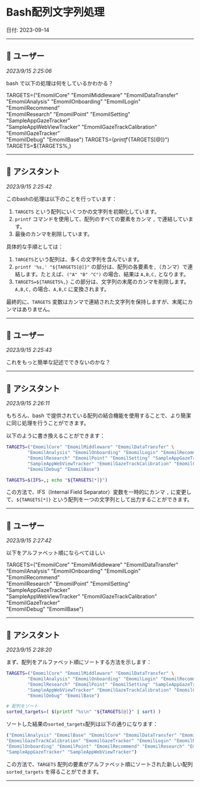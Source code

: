 # Bash配列文字列処理

日付: 2023-09-14

---

## 👤 ユーザー
*2023/9/15 2:25:06*

bash で以下の処理は何をしているかわかる？


TARGETS=("EmomilCore" "EmomilMiddleware" "EmomilDataTransfer" \
        "EmomilAnalysis" "EmomilOnboarding" "EmomilLogin" "EmomilRecommend" \
        "EmomilResearch" "EmomilPoint" "EmomilSetting" "SampleAppGazeTracker" \
        "SampleAppWebViewTracker" "EmomilGazeTrackCalibration" "EmomilGazeTracker" \
        "EmomilDebug" "EmomilBase")
TARGETS=$(printf '%s,' "${TARGETS[@]}")
TARGETS=${TARGETS%,}

---

## 🤖 アシスタント
*2023/9/15 2:25:42*

このbashの処理は以下のことを行っています：

1. `TARGETS` という配列にいくつかの文字列を初期化しています。
2. `printf` コマンドを使用して、配列のすべての要素をカンマ `,` で連結しています。
3. 最後のカンマを削除しています。

具体的な手順としては：

1. `TARGETS`という配列は、多くの文字列を含んでいます。
2. `printf '%s,' "${TARGETS[@]}"` の部分は、配列の各要素を`,`（カンマ）で連結します。たとえば、`("A" "B" "C")` の場合、結果は `A,B,C,` となります。
3. `TARGETS=${TARGETS%,}` この部分は、文字列の末尾のカンマを削除します。`A,B,C,` の場合、`A,B,C` に変換されます。

最終的に、`TARGETS` 変数はカンマで連結された文字列を保持しますが、末尾にカンマはありません。

---

## 👤 ユーザー
*2023/9/15 2:25:43*

これをもっと簡単な記述でできないのかな？

---

## 🤖 アシスタント
*2023/9/15 2:26:11*

もちろん、bash で提供されている配列の結合機能を使用することで、より簡潔に同じ処理を行うことができます。

以下のように書き換えることができます：

```bash
TARGETS=("EmomilCore" "EmomilMiddleware" "EmomilDataTransfer" \
        "EmomilAnalysis" "EmomilOnboarding" "EmomilLogin" "EmomilRecommend" \
        "EmomilResearch" "EmomilPoint" "EmomilSetting" "SampleAppGazeTracker" \
        "SampleAppWebViewTracker" "EmomilGazeTrackCalibration" "EmomilGazeTracker" \
        "EmomilDebug" "EmomilBase")

TARGETS=$(IFS=,; echo "${TARGETS[*]}")
```

この方法で、IFS（Internal Field Separator）変数を一時的にカンマ `,` に変更して、`${TARGETS[*]}` という配列を一つの文字列として出力することができます。

---

## 👤 ユーザー
*2023/9/15 2:27:42*

以下をアルファベット順にならべてほしい

TARGETS=("EmomilCore" "EmomilMiddleware" "EmomilDataTransfer" \
        "EmomilAnalysis" "EmomilOnboarding" "EmomilLogin" "EmomilRecommend" \
        "EmomilResearch" "EmomilPoint" "EmomilSetting" "SampleAppGazeTracker" \
        "SampleAppWebViewTracker" "EmomilGazeTrackCalibration" "EmomilGazeTracker" \
        "EmomilDebug" "EmomilBase")

---

## 🤖 アシスタント
*2023/9/15 2:28:20*

まず、配列をアルファベット順にソートする方法を示します：

```bash
TARGETS=("EmomilCore" "EmomilMiddleware" "EmomilDataTransfer" \
        "EmomilAnalysis" "EmomilOnboarding" "EmomilLogin" "EmomilRecommend" \
        "EmomilResearch" "EmomilPoint" "EmomilSetting" "SampleAppGazeTracker" \
        "SampleAppWebViewTracker" "EmomilGazeTrackCalibration" "EmomilGazeTracker" \
        "EmomilDebug" "EmomilBase")

# 配列をソート
sorted_targets=( $(printf "%s\n" "${TARGETS[@]}" | sort) )
```

ソートした結果の`sorted_targets`配列は以下の通りになります：

```bash
("EmomilAnalysis" "EmomilBase" "EmomilCore" "EmomilDataTransfer" "EmomilDebug" \
"EmomilGazeTrackCalibration" "EmomilGazeTracker" "EmomilLogin" "EmomilMiddleware" \
"EmomilOnboarding" "EmomilPoint" "EmomilRecommend" "EmomilResearch" "EmomilSetting" \
"SampleAppGazeTracker" "SampleAppWebViewTracker")
```

この方法で、`TARGETS` 配列の要素がアルファベット順にソートされた新しい配列 `sorted_targets` を得ることができます。

---
